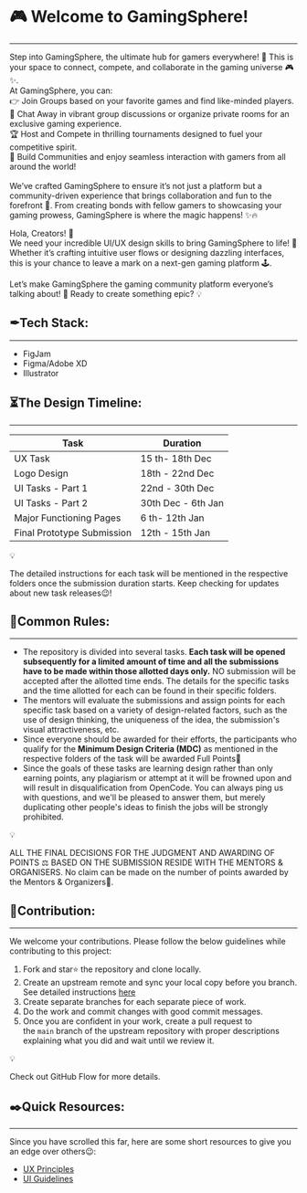 # 🎮 Welcome to GamingSphere!
---
Step into GamingSphere, the ultimate hub for gamers everywhere! 🌟 This is your space to connect, compete, and collaborate in the gaming universe 🎮✨.
<br>
At GamingSphere, you can:<br>
👉 Join Groups based on your favorite games and find like-minded players.<br>
💬 Chat Away in vibrant group discussions or organize private rooms for an exclusive gaming experience.<br>
🏆 Host and Compete in thrilling tournaments designed to fuel your competitive spirit.<br>
👥 Build Communities and enjoy seamless interaction with gamers from all around the world!<br>
<br>
We’ve crafted GamingSphere to ensure it’s not just a platform but a community-driven experience that brings collaboration and fun to the forefront 🎉. From creating bonds with fellow gamers to showcasing your gaming prowess, GamingSphere is where the magic happens! ✨🔥<br>

Hola, Creators! 🎨<br>
We need your incredible UI/UX design skills to bring GamingSphere to life! 🚀 Whether it’s crafting intuitive user flows or designing dazzling interfaces, this is your chance to leave a mark on a next-gen gaming platform 🕹️.<br>

Let’s make GamingSphere the gaming community platform everyone’s talking about! 🌈 Ready to create something epic? 💡<br>

## ✒Tech Stack:

---

- FigJam
- Figma/Adobe XD
- Illustrator

## **⏳The Design Timeline:**

---

| Task | Duration |
| --- | --- |
| UX Task | 15 th- 18th  Dec |
| Logo Design | 18th - 22nd Dec |
| UI Tasks - Part 1 | 22nd - 30th Dec |
| UI Tasks - Part 2 | 30th Dec - 6th Jan |
| Major Functioning Pages | 6 th- 12th Jan |
|  Final Prototype Submission | 12th - 15th Jan |

<aside>
💡

The detailed instructions for each task will be mentioned in the respective folders once the submission duration starts. Keep checking for updates about new task releases😉!

</aside>

## **🧾Common Rules:**

---

- The repository is divided into several tasks. **Each task will be opened subsequently for a limited amount of time and all the submissions have to be made within those allotted days only.** NO submission will be accepted after the allotted time ends. The details for the specific tasks and the time allotted for each can be found in their specific folders.
- The mentors will evaluate the submissions and assign points for each specific task based on a variety of design-related factors, such as the use of design thinking, the uniqueness of the idea, the submission's visual attractiveness, etc.
- Since everyone should be awarded for their efforts, the participants who qualify for the **Minimum Design Criteria (MDC)** as mentioned in the respective folders of the task will be awarded Full Points🎉
- Since the goals of these tasks are learning design rather than only earning points, any plagiarism or attempt at it will be frowned upon and will result in disqualification from OpenCode. You can always ping us with questions, and we'll be pleased to answer them, but merely duplicating other people's ideas to finish the jobs will be strongly prohibited.

<aside>
💡

ALL THE FINAL DECISIONS FOR THE JUDGMENT AND AWARDING OF POINTS ⚖️ BASED ON THE SUBMISSION RESIDE WITH THE MENTORS & ORGANISERS. No claim can be made on the number of points awarded by the Mentors & Organizers🙂.

</aside>

## **📩Contribution:**

---

We welcome your contributions. Please follow the below guidelines while contributing to this project:

1. Fork and star⭐ the repository and clone locally.
2. Create an upstream remote and sync your local copy before you branch. See detailed instructions [here](https://help.github.com/articles/syncing-a-fork)
3. Create separate branches for each separate piece of work.
4. Do the work and commit changes with good commit messages.
5. Once you are confident in your work, create a pull request to the `main` branch of the upstream repository with proper descriptions explaining what you did and wait until we review it.

<aside>
💡

Check out GitHub Flow for more details.

</aside>

## **✒️Quick Resources:**

---

Since you have scrolled this far, here are some short resources to give you an edge over others😉:

- [UX Principles](https://lawsofux.com/)
- [UI Guidelines](https://www.youtube.com/playlist?list=PLDtHAiqIa4wa5MBbE_XDoqY51sAkQnkjt)
